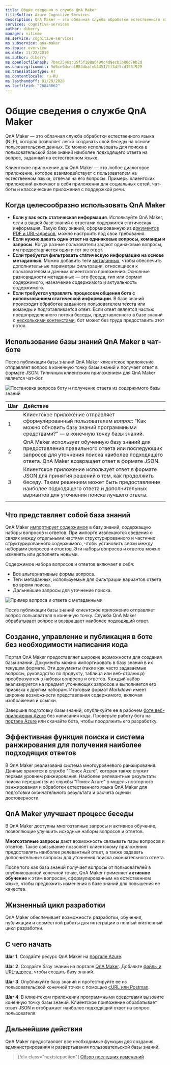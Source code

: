 ```yaml
---
title: Общие сведения о службе QnA Maker
titleSuffix: Azure Cognitive Services
description: QnA Maker — это облачная служба обработки естественного языка, которая позволяет легко создавать слой беседы на основе пользовательских данных. Ее можно использовать для поиска в пользовательской базе знаний наиболее подходящего ответа на вопрос, заданный на естественном языке.
services: cognitive-services
author: diberry
manager: nitinme
ms.service: cognitive-services
ms.subservice: qna-maker
ms.topic: overview
ms.date: 11/22/2019
ms.author: diberry
ms.openlocfilehash: 7bac2546ac35f5f188a6490c4d9ecb2b86d7bb2d
ms.sourcegitcommit: 5d6ce6dceaf883dbafeb44517ff3df5cd153f929
ms.translationtype: HT
ms.contentlocale: ru-RU
ms.lasthandoff: 01/29/2020
ms.locfileid: "76843062"
---
```

# <a name="what-is-the-qna-maker-service"></a>Общие сведения о службе QnA Maker

QnA Maker — это облачная служба обработки естественного языка (NLP), которая позволяет легко создавать слой беседы на основе пользовательских данных. Ее можно использовать для поиска в пользовательской базе знаний наиболее подходящего ответа на вопрос, заданный на естественном языке.

Клиентское приложение для QnA Maker — это любое диалоговое приложение, которое взаимодействует с пользователем на естественном языке, отвечая на его вопросы. Примеры клиентских приложений включают в себя приложения для социальных сетей, чат-боты и классические приложения с поддержкой речи.

## <a name="when-to-use-qna-maker"></a>Когда целесообразно использовать QnA Maker

* **Если у вас есть статическая информация**. Используйте QnA Maker, если в вашей базе знаний с ответами содержится статическая информация. Такую базу знаний, сформированную из [документов PDF и URL-адресов](../concepts/content-types.md), можно настроить под свои требования.
* **Если нужно давать один ответ на одинаковые вопросы, команды и запросы**. Когда разные пользователи задают одинаковые вопросы, им предоставляется один и тот же ответ.
* **Если требуется фильтровать статическую информацию на основе метаданных**. Можно добавить теги [метаданных](../how-to/metadata-generateanswer-usage.md), чтобы обеспечить дополнительные параметры фильтрации, относящиеся к пользователям и данным клиентского приложения. Основные разновидности метаданных — это [беседа](../how-to/chit-chat-knowledge-base.md), тип или формат содержимого, назначение содержимого и актуальность содержимого.
* **Если требуется управлять процессом общения бота с использованием статической информации**. В базе знаний происходит обработка заданного пользователем текста или команды и подготавливается ответ. Если ответ является частью предопределенного потока беседы, представленного в базе знаний с [несколькими контекстами](../how-to/multiturn-conversation.md), бот может без труда предоставить этот поток.

## <a name="use-qna-maker-knowledge-base-in-a-chat-bot"></a>Использование базы знаний QnA Maker в чат-боте

После публикации базы знаний QnA Maker клиентское приложение отправляет вопрос в конечную точку базы знаний и получает ответ в формате JSON. Типичным клиентским приложением для QnA Maker является чат-бот.

![Постановка вопроса боту и получение ответа из содержимого базы знаний](../media/qnamaker-overview-learnabout/bot-chat-with-qnamaker.png)

|Шаг|Действие|
|:--|:--|
|1|Клиентское приложение отправляет сформулированный пользователем _вопрос_: "Как можно обновить базу знаний программными средствами?" — в конечную точку базы знаний.|
|2|QnA Maker использует обученную базу знаний для предоставления правильного ответа или последующих запросов для уточнения поиска наиболее подходящего ответа. QnA Maker возвращает ответ в формате JSON.|
|3|Клиентское приложение использует ответ в формате JSON для принятия решений о том, как продолжить беседу. Таким решением может быть предоставление наиболее подходящего ответа и дополнительных вариантов для уточнения поиска лучшего ответа. |
|||

## <a name="what-is-a-knowledge-base"></a>Что представляет собой база знаний

QnA Maker [импортирует содержимое](../concepts/knowledge-base.md) в базу знаний, содержащую наборы вопросов и ответов. При импорте извлекаются сведения о связях между отдельными частями структурированного и частично структурированного содержимого, чтобы установить связи между наборами вопросов и ответов. Эти наборы вопросов и ответов можно изменять или дополнять новыми.

Содержимое набора вопросов и ответов включает в себя:
* Все альтернативные формы вопроса.
* Теги метаданных, используемые для фильтрации вариантов ответа во время поиска.
* Дальнейшие запросы для уточнение поиска.

![Пример вопроса и ответа с метаданными](../media/qnamaker-overview-learnabout/example-question-and-answer-with-metadata.png)

После публикации базы знаний клиентское приложение отправляет вопрос пользователя в конечную точку. Служба QnA Maker обрабатывает вопрос и возвращает наиболее подходящий ответ.

## <a name="create-manage-and-publish-to-a-bot-without-code"></a>Создание, управление и публикация в боте без необходимости написания кода

Портал QnA Maker предоставляет широкие возможности для создания базы знаний. Документы можно импортировать в базу знаний в их текущем формате. Эти документы (такие как часто задаваемые вопросы, руководство по продукту, таблица или веб-страница) преобразуются в наборы вопросов и ответов. Каждый набор анализируется на предмет уточняющих запросов и выполняется его привязка к другим наборам. Итоговый формат _Markdown_ имеет широкие возможности представления содержимого, включая изображения и ссылки.

Завершив подготовку базы знаний, опубликуйте ее в рабочем [боте веб-приложения Azure](https://azure.microsoft.com/services/bot-service/) без написания кода. Проверьте работу бота на [портале Azure](https://portal.azure.com) или скачайте бота, чтобы продолжить его разработку.

## <a name="search-quality-and-ranking-provides-the-best-possible-answer"></a>Эффективная функция поиска и система ранжирования для получения наиболее подходящих ответов

В QnA Maker реализована система многоуровневого ранжирования. Данные хранятся в службе "Поиск Azure", которая также служит первым уровнем ранжирования. Наиболее релевантные результаты поиска передаются из службы "Поиск Azure" в модель повторного ранжирования и обработки естественного языка QnA Maker для подготовки окончательного результата и расчета оценки достоверности.

## <a name="qna-maker-improves-the-conversation-process"></a>QnA Maker улучшает процесс беседы

В QnA Maker доступны многоэтапные запросы и активное обучение, позволяющие улучшить исходные наборы вопросов и ответов.

**Многоэтапные запросы** дают возможность связывать пары вопросов и ответов. Такое связывание позволяет клиентскому приложению предоставлять наиболее релевантный ответ, а также задавать дополнительные вопросы для уточнения поиска окончательного ответа.

После того как база знаний получает вопросы от пользователей в опубликованной конечной точке, QnA Maker применяет **активное обучение** к этим вопросам, сформулированным на естественном языке, чтобы предложить изменения в базе знаний для повышения ее качества.

## <a name="development-lifecycle"></a>Жизненный цикл разработки

QnA Maker обеспечивает возможности разработки, обучения, публикации и совместной работы для интеграции в полный жизненный цикл разработки.

## <a name="how-do-i-start"></a>С чего начать

**Шаг 1**. Создайте ресурс QnA Maker на [портале Azure](https://portal.azure.com).

**Шаг 2**. Создайте базу знаний на портале [QnA Maker](https://www.qnamaker.ai). Добавьте [файлы и URL-адреса](../concepts/content-types.md), чтобы создать базу знаний.

**Шаг 3**. Опубликуйте базу знаний и протестируйте ее из пользовательской конечной точки с помощью [cURL или Postman](../Quickstarts/get-answer-from-knowledge-base-using-url-tool.md).

**Шаг 4**. В клиентском приложении программными средствами вызовите конечную точку базы знаний. Клиентское приложение обрабатывает ответ JSON и отображает наиболее подходящий ответ на вопрос пользователя.

## <a name="next-steps"></a>Дальнейшие действия
QnA Maker предоставляет все необходимые функции для создания, администрирования и развертывания пользовательской базы знаний.

> [!div class="nextstepaction"]
> [Обзор последних изменений](../whats-new.md)
